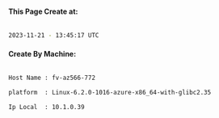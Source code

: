 
   
#### This Page Create at:

```bash

2023-11-21 - 13:45:17 UTC

```

#### Create By Machine:

```bash

Host Name : fv-az566-772

platform  : Linux-6.2.0-1016-azure-x86_64-with-glibc2.35

Ip Local  : 10.1.0.39

```


